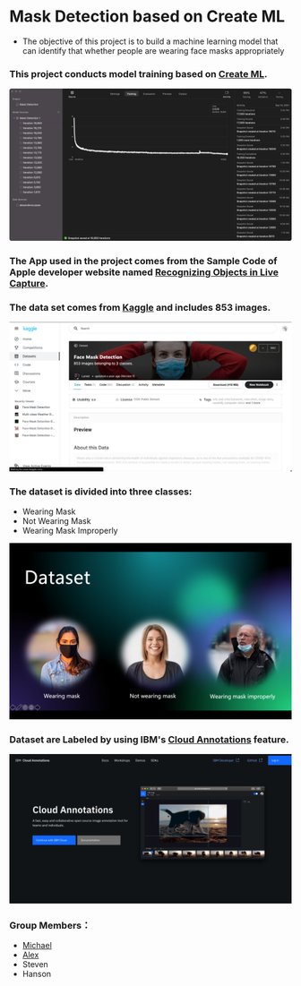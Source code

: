 # Mask Detection based on Create ML

* The objective of this project is to build a machine learning model that can identify that whether people are wearing face masks appropriately


### This project conducts model training based on [Create ML](https://developer.apple.com/documentation/createml).

![Training Model](https://github.com/AlexanderHe-CHAO/Markdown-Pictures/raw/main/Training%20Model.jpeg?raw=true)

### The App used in the project comes from the Sample Code of Apple developer website named [Recognizing Objects in Live Capture](https://developer.apple.com/documentation/vision/recognizing_objects_in_live_capture).

### The data set comes from [Kaggle](https://www.kaggle.com/andrewmvd/face-mask-detection) and includes 853 images.

![Kaggle Dataset Face Mask](https://github.com/AlexanderHe-CHAO/Markdown-Pictures/raw/main/Kaggle%20Dataset%20Face%20Mask.png?raw=true)

### The dataset is divided into three classes:

* Wearing Mask
* Not Wearing Mask
* Wearing Mask Improperly

![three classes](https://github.com/AlexanderHe-CHAO/Markdown-Pictures/raw/main/Three%20Classes.png?raw=true)

### Dataset are Labeled by using IBM's [Cloud Annotations](https://cloud.annotations.ai/buckets/alexandersurpass?location=us-standard) feature.

![IBM Cloud Annotations](https://github.com/AlexanderHe-CHAO/Markdown-Pictures/raw/main/IBM%20Cloud%20Annotations.png?raw=true)

### Group Members：

* [Michael](https://github.com/O0OMichael)
* [Alex](https://github.com/AlexanderHe-CHAO)
* Steven
* Hanson










